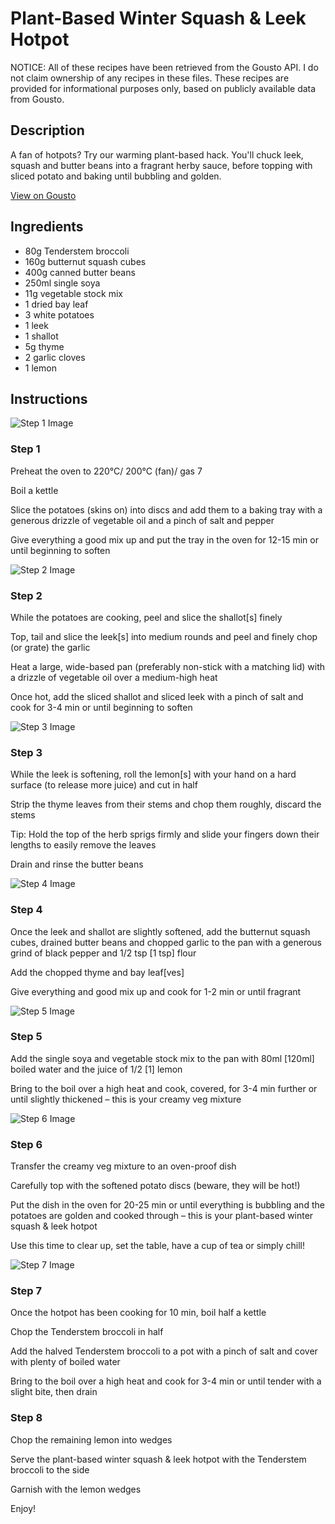 # Plant-Based Winter Squash & Leek Hotpot

NOTICE: All of these recipes have been retrieved from the Gousto API. I do not claim ownership of any recipes in these files. These recipes are provided for informational purposes only, based on publicly available data from Gousto.

## Description

A fan of hotpots? Try our warming plant-based hack. You'll chuck leek, squash and butter beans into a fragrant herby sauce, before topping with sliced potato and baking until bubbling and golden. 



[View on Gousto](https://www.gousto.co.uk/recipes/cookbook/plant-based-winter-squash-leek-hotpot)

## Ingredients

- 80g Tenderstem broccoli
- 160g butternut squash cubes
- 400g canned butter beans
- 250ml single soya
- 11g vegetable stock mix
- 1 dried bay leaf
- 3 white potatoes
- 1 leek
- 1 shallot
- 5g thyme
- 2 garlic cloves
- 1 lemon

## Instructions

![Step 1 Image](https://production-media.gousto.co.uk/cms/recipe-step-image/step-1-1640087157246-x200.jpg)

### Step 1

Preheat the oven to 220°C/ 200°C (fan)/ gas 7

Boil a kettle

Slice the potatoes (skins on) into discs and add them to a baking tray with a generous drizzle of vegetable oil and a pinch of salt and pepper

Give everything a good mix up and put the tray in the oven for 12-15 min or until beginning to soften

![Step 2 Image](https://production-media.gousto.co.uk/cms/recipe-step-image/Step-2-1640087170308-x200.jpg)

### Step 2

While the potatoes are cooking, peel and slice the shallot<span class="text-danger">[s]</span> finely

Top, tail and slice the leek<span class="text-danger">[s]</span> into medium rounds and peel and finely chop (or grate) the garlic

Heat a large, wide-based pan (preferably non-stick with a matching lid) with a drizzle of vegetable oil over a medium-high heat

Once hot, add the sliced shallot and sliced leek with a pinch of salt and cook for 3-4 min or until beginning to soften

![Step 3 Image](https://production-media.gousto.co.uk/cms/recipe-step-image/Step-3-1640087229677-x200.jpg)

### Step 3

While the leek is softening, roll the lemon<span class="text-danger">[s]</span> with your hand on a hard surface (to release more juice) and cut in half

Strip the thyme leaves from their stems and chop them roughly, discard the stems

Tip: Hold the top of the herb sprigs firmly and slide your fingers down their lengths to easily remove the leaves

Drain and rinse the butter beans

![Step 4 Image](https://production-media.gousto.co.uk/cms/recipe-step-image/Step-4-1640087251395-x200.jpg)

### Step 4

Once the leek and shallot are slightly softened, add the butternut squash cubes, drained butter beans and chopped garlic to the pan with a generous grind of black pepper and 1/2 tsp <span class="text-danger">[1 tsp]</span> flour

Add the chopped thyme and bay leaf<span class="text-danger">[ves]</span>

Give everything and good mix up and cook for 1-2 min or until fragrant

![Step 5 Image](https://production-media.gousto.co.uk/cms/recipe-step-image/Step-5-1640087261385-x200.jpg)

### Step 5

Add the single soya and vegetable stock mix to the pan with 80ml <span class="text-danger">[120ml] </span>boiled water and the juice of 1/2 <span class="text-danger">[1]</span> lemon

Bring to the boil over a high heat and cook, covered, for 3-4 min further or until slightly thickened – this is your creamy veg mixture

![Step 6 Image](https://production-media.gousto.co.uk/cms/recipe-step-image/Step-6-1640087292006-x200.jpg)

### Step 6

Transfer the creamy veg mixture to an oven-proof dish

Carefully top with the softened potato discs (beware, they will be hot!)

Put the dish in the oven for 20-25 min or until everything is bubbling and the potatoes are golden and cooked through – this is your plant-based winter squash & leek hotpot

Use this time to clear up, set the table, have a cup of tea or simply chill!

![Step 7 Image](https://production-media.gousto.co.uk/cms/recipe-step-image/Step-7-1640087305107-x200.jpg)

### Step 7

Once the hotpot has been cooking for 10 min, boil half a kettle

Chop the Tenderstem broccoli in half

Add the halved Tenderstem broccoli to a pot with a pinch of salt and cover with plenty of boiled water

Bring to the boil over a high heat and cook for 3-4 min or until tender with a slight bite, then drain

### Step 8

Chop the remaining lemon into wedges

Serve the plant-based winter squash & leek hotpot with the Tenderstem broccoli to the side

Garnish with the lemon wedges

Enjoy!

